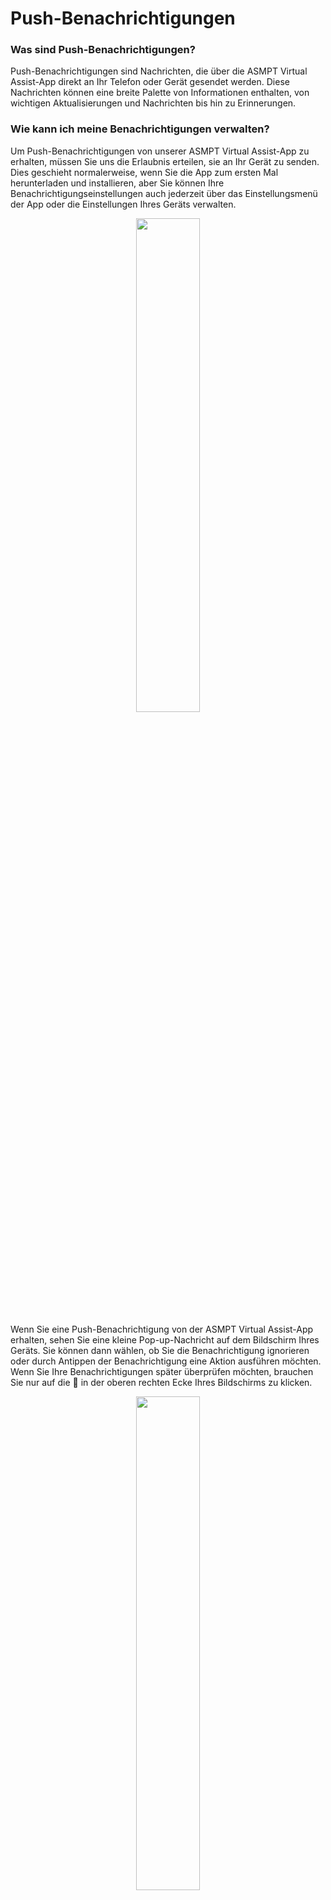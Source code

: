 # Push-Benachrichtigungen 


### Was sind Push-Benachrichtigungen?
Push-Benachrichtigungen sind Nachrichten, die über die ASMPT Virtual Assist-App direkt an Ihr Telefon oder Gerät gesendet werden. Diese Nachrichten können eine breite Palette von Informationen enthalten, von wichtigen Aktualisierungen und Nachrichten bis hin zu Erinnerungen. 

### Wie kann ich meine Benachrichtigungen verwalten?

Um Push-Benachrichtigungen von unserer ASMPT Virtual Assist-App zu erhalten, müssen Sie uns die Erlaubnis erteilen, sie an Ihr Gerät zu senden. Dies geschieht normalerweise, wenn Sie die App zum ersten Mal herunterladen und installieren, aber Sie können Ihre Benachrichtigungseinstellungen auch jederzeit über das Einstellungsmenü der App oder die Einstellungen Ihres Geräts verwalten.

<p align="center"><img src="https://i.imgur.com/47aAXlh.jpg" width="45%"></p>


Wenn Sie eine Push-Benachrichtigung von der ASMPT Virtual Assist-App erhalten, sehen Sie eine kleine Pop-up-Nachricht auf dem Bildschirm Ihres Geräts. Sie können dann wählen, ob Sie die Benachrichtigung ignorieren oder durch Antippen der Benachrichtigung eine Aktion ausführen möchten. Wenn Sie Ihre Benachrichtigungen später überprüfen möchten, brauchen Sie nur auf die :bell: in der oberen rechten Ecke Ihres Bildschirms zu klicken.

<p align="center"><img src="https://i.imgur.com/uLsA1EO.gif" width="45%"></p>






